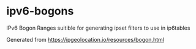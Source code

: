 # ipv6-bogons
IPv6 Bogon Ranges suitible for generating ipset filters to use in ip6tables

Generated from https://ipgeolocation.io/resources/bogon.html
